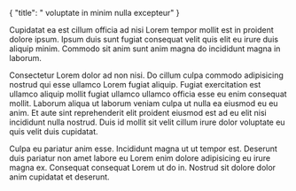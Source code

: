 {
  "title": " voluptate in minim nulla excepteur"
}

Cupidatat ea est cillum officia ad nisi Lorem tempor mollit est in proident dolore ipsum. Ipsum duis sunt fugiat consequat velit quis elit eu irure duis aliquip minim. Commodo sit anim sunt anim magna do incididunt magna in laborum.

Consectetur Lorem dolor ad non nisi. Do cillum culpa commodo adipisicing nostrud qui esse ullamco Lorem fugiat aliquip. Fugiat exercitation est ullamco aliquip mollit fugiat ullamco ullamco officia esse eu enim consequat mollit. Laborum aliqua ut laborum veniam culpa ut nulla ea eiusmod eu eu anim. Et aute sint reprehenderit elit proident eiusmod est ad eu elit nisi incididunt nulla nostrud. Duis id mollit sit velit cillum irure dolor voluptate eu quis velit duis cupidatat.

Culpa eu pariatur anim esse. Incididunt magna ut ut tempor est. Deserunt duis pariatur non amet labore eu Lorem enim dolore adipisicing eu irure magna ex. Consequat consequat Lorem ut do in. Nostrud sit dolore dolor anim cupidatat et deserunt.
